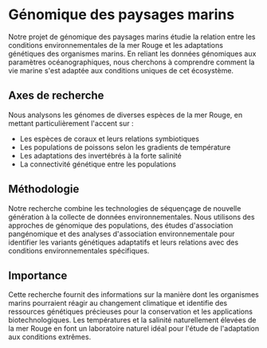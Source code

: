 # Génomique des paysages marins

Notre projet de génomique des paysages marins étudie la relation entre les conditions environnementales de la mer Rouge et les adaptations génétiques des organismes marins. En reliant les données génomiques aux paramètres océanographiques, nous cherchons à comprendre comment la vie marine s'est adaptée aux conditions uniques de cet écosystème.

## Axes de recherche
Nous analysons les génomes de diverses espèces de la mer Rouge, en mettant particulièrement l'accent sur :
- Les espèces de coraux et leurs relations symbiotiques
- Les populations de poissons selon les gradients de température
- Les adaptations des invertébrés à la forte salinité
- La connectivité génétique entre les populations

## Méthodologie
Notre recherche combine les technologies de séquençage de nouvelle génération à la collecte de données environnementales. Nous utilisons des approches de génomique des populations, des études d'association pangénomique et des analyses d'association environnementale pour identifier les variants génétiques adaptatifs et leurs relations avec des conditions environnementales spécifiques.

## Importance
Cette recherche fournit des informations sur la manière dont les organismes marins pourraient réagir au changement climatique et identifie des ressources génétiques précieuses pour la conservation et les applications biotechnologiques. Les températures et la salinité naturellement élevées de la mer Rouge en font un laboratoire naturel idéal pour l'étude de l'adaptation aux conditions extrêmes.
